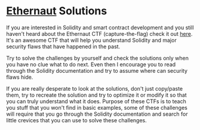 # [Ethernaut](https://ethernaut.zeppelin.solutions/) Solutions
If you are interested in Solidity and smart contract development and you still haven't heard about the Ethernaut CTF (capture-the-flag) check it out [here](https://ethernaut.zeppelin.solutions/).
It's an awesome CTF that will help you understand Solidity and major security flaws that have happened in the past.

Try to solve the challenges by yourself and check the solutions only when you have no clue what to do next. 
Even then I encourage you to read through the Solidity documentation and try to assume where can security flaws hide.

If you are really desperate to look at the solutions, don't just copy/paste them, try to recreate the solution and try to optimize it or modify it so that you can truly understand what it does. Purpose of these CTFs is to teach you 
stuff that you won't find in basic examples, some of these challenges will require that you go through the Solidity
documentation and search for little crevices that you can use to solve these challenges.

